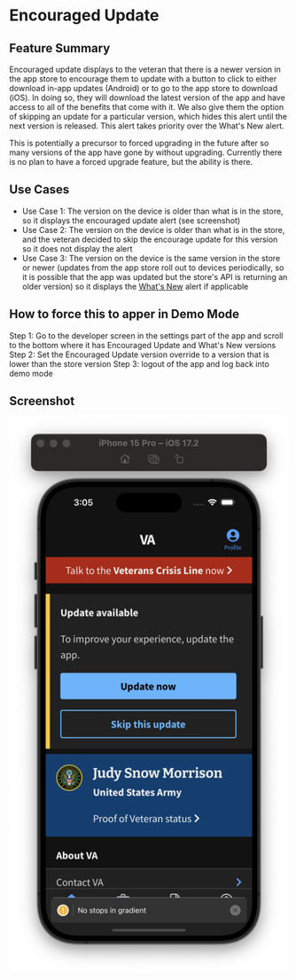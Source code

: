 # Encouraged Update
 
## Feature Summary

Encouraged update displays to the veteran that there is a newer version in the app store to encourage them to update with a button to click to either download in-app updates (Android) or to go to the app store to download (iOS). In doing so, they will download the latest version of the app and have access to all of the benefits that come with it. We also give them the option of skipping an update for a particular version, which hides this alert until the next version is released. This alert takes priority over the What's New alert.

This is potentially a precursor to forced upgrading in the future after so many versions of the app have gone by without upgrading. Currently there is no plan to have a forced upgrade feature, but the ability is there.

## Use Cases

* Use Case 1: The version on the device is older than what is in the store, so it displays the encouraged update alert (see screenshot)
* Use Case 2: The version on the device is older than what is in the store, and the veteran decided to skip the encourage update for this version so it does not display the alert
* Use Case 3: The version on the device is the same version in the store or newer (updates from the app store roll out to devices periodically, so it is possible that the app was updated but the store's API is returning an older version) so it displays the [What's New](../WhatsNew/WhatsNew.md) alert if applicable 

## How to force this to apper in Demo Mode
Step 1: Go to the developer screen in the settings part of the app and scroll to the bottom where it has Encouraged Update and What's New versions
Step 2: Set the Encouraged Update version override to a version that is lower than the store version
Step 3: logout of the app and log back into demo mode

## Screenshot

![](../../../static/img/encouragedUpdate/EncouragedUpdate.png)